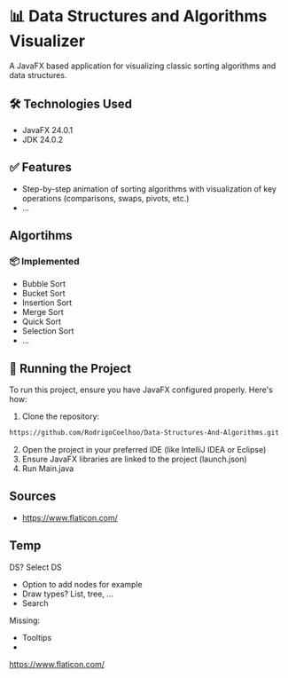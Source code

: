 # 📊 Data Structures and Algorithms Visualizer

A JavaFX based application for visualizing classic sorting algorithms and data structures.

## 🛠️ Technologies Used
- JavaFX 24.0.1
- JDK 24.0.2

## ✅ Features
- Step-by-step animation of sorting algorithms with visualization of key operations (comparisons, swaps, pivots, etc.)
- ...

## Algortihms

### 📦 Implemented
- Bubble Sort
- Bucket Sort
- Insertion Sort
- Merge Sort
- Quick Sort
- Selection Sort
- ...

## 🧪 Running the Project
To run this project, ensure you have JavaFX configured properly. Here's how:

1. Clone the repository:
```bash
https://github.com/RodrigoCoelhoo/Data-Structures-And-Algorithms.git
```

2. Open the project in your preferred IDE (like IntelliJ IDEA or Eclipse)
3. Ensure JavaFX libraries are linked to the project (launch.json)
4. Run Main.java

## Sources
- https://www.flaticon.com/


## Temp
DS?
Select DS
- Option to add nodes for example
- Draw types? List, tree, ...
- Search



Missing: 
- Tooltips
- 

https://www.flaticon.com/
